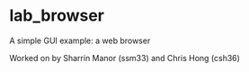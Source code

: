 # lab_browser
A simple GUI example: a web browser

Worked on by Sharrin Manor (ssm33) and Chris Hong (csh36)